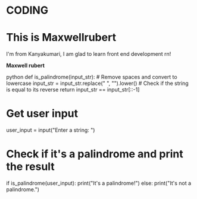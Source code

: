 # CODING

<!DOCTYPE html>
<html>
<head>
<title>Page Title</title>
</head>
<body>

<h1>This is Maxwellrubert</h1>
<p>I'm from Kanyakumari, I am glad to learn front end development rn!</p>
<b>Maxwell rubert</b>

</body>
</html>

python
def is_palindrome(input_str):
    # Remove spaces and convert to lowercase
    input_str = input_str.replace(" ", "").lower()
    # Check if the string is equal to its reverse
    return input_str == input_str[::-1]

# Get user input
user_input = input("Enter a string: ")

# Check if it's a palindrome and print the result
if is_palindrome(user_input):
    print("It's a palindrome!")
else:
    print("It's not a palindrome.")
